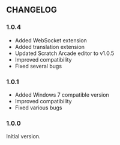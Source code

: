 ## CHANGELOG

### 1.0.4

- Added WebSocket extension
- Added translation extension
- Updated Scratch Arcade editor to v1.0.5
- Improved compatibility 
- Fixed several bugs

### 1.0.1

- Added Windows 7 compatible version
- Improved compatibility
- Fixed various bugs

### 1.0.0

Initial version.
